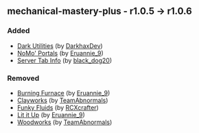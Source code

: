 ## mechanical-mastery-plus - r1.0.5 -> r1.0.6

### Added

  * [Dark Utilities](https://www.curseforge.com/minecraft/mc-mods/dark-utilities) (by [DarkhaxDev](https://www.curseforge.com/members/DarkhaxDev/projects))
  * [NoMo' Portals](https://www.curseforge.com/minecraft/mc-mods/no-mo-portals) (by [Eruannie_9](https://www.curseforge.com/members/Eruannie_9/projects))
  * [Server Tab Info](https://www.curseforge.com/minecraft/mc-mods/server-tab-info) (by [black_dog20](https://www.curseforge.com/members/black_dog20/projects))

### Removed

  * [Burning Furnace](https://www.curseforge.com/minecraft/mc-mods/burning-furnace) (by [Eruannie_9](https://www.curseforge.com/members/Eruannie_9/projects))
  * [Clayworks](https://www.curseforge.com/minecraft/mc-mods/clayworks) (by [TeamAbnormals](https://www.curseforge.com/members/TeamAbnormals/projects))
  * [Funky Fluids](https://www.curseforge.com/minecraft/mc-mods/funky-fluids) (by [RCXcrafter](https://www.curseforge.com/members/RCXcrafter/projects))
  * [Lit it Up](https://www.curseforge.com/minecraft/mc-mods/lit-it-up) (by [Eruannie_9](https://www.curseforge.com/members/Eruannie_9/projects))
  * [Woodworks](https://www.curseforge.com/minecraft/mc-mods/woodworks) (by [TeamAbnormals](https://www.curseforge.com/members/TeamAbnormals/projects))

